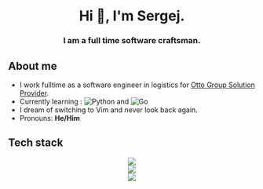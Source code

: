 <h1 align="center">Hi 👋, I'm Sergej.</h1>
<h3 align="center">I am a full time software craftsman.</h3>

## About me

* I work fulltime as a software engineer in logistics for [Otto Group Solution Provider](https://www.osp.de/).
* Currently learning : ![Python](https://img.shields.io/badge/python-3670A0?style=flat&logo=python&logoColor=ffdd54)  and ![Go](https://img.shields.io/badge/go-3670A0?style=flat&logo=go&logoColor=ffdd54)
* I dream of switching to Vim and never look back again.
* Pronouns: **He/Him**

## Tech stack

<p align="center">
  <a href="https://skillicons.dev">
    <img src="https://skillicons.dev/icons?i=java,idea,docker,python,spring,vue" />
    <br/>
    <img src="https://skillicons.dev/icons?i=maven,gradle,jenkins,gcp,linux,apple" />
    <br/>
    <img src="https://skillicons.dev/icons?i=html,css,htmx,tailwind,postman,bash" />
  </a>
</p>